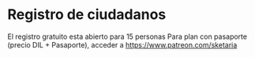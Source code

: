 # Registro de ciudadanos
El registro gratuito esta abierto para 15 personas
Para plan con pasaporte (precio DIL + Pasaporte), acceder a https://www.patreon.com/sketaria

<script type="text/javascript" src="https://form.jotform.com/jsform/222274757250052"></script>
